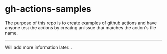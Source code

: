 # gh-actions-samples

The purpose of this repo is to create examples of github actions and have anyone test the actions by creating an issue that matches the action's file name.

---

Will add more information later...
